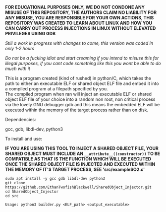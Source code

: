 **FOR EDUCATIONAL PURPOSES ONLY, WE DO NOT CONDONE ANY MISUSE OF THIS REPOSITORY, THE AUTHORS CLAIM NO LIABILITY FOR ANY MISUSE, YOU ARE RESPONSIBLE FOR YOUR OWN ACTIONS, THIS REPOSITORY WAS CREATED TO LEARN ABOUT LINUX AND HOW YOU CAN CARRY OUT PROCESS INJECTIONS IN LINUX WITHOUT ELEVATED PRIVILEGES USING GDB**

*Still a work in progress with changes to come, this version was coded in only 1-2 hours*

*Do not be a fucking idiot and start creaming if you intend to misuse this for illegal purposes, if you cant code something like this you wont be able to do much with it*

This is a program created (kind of rushed) in python/C, which takes the path to either an executable ELF or shared object ELF file and embed it into a compiled program at a filepath specified by you.<br>
The compiled program when ran will inject an executable ELF or shared object ELF file of your choice into a random non root, non critical process via the lovely GNU debugger gdb and this means the embedded ELF will be executed within the memory of the target process rather than on disk. 

Dependencies:

gcc, gdb, libdl-dev, python3

To install and use:

**IF YOU ARE USING THIS TOOL TO INJECT A SHARED OBJECT FILE, YOUR SHARED OBJECT MUST INCLUDE AN `__attribute__((constructor))` TO BE COMPATIBLE AS THAT IS THE FUNCTION WHICH WILL BE EXECUTED ONCE THE SHARED OBJECT FILE IS INJECTED AND EXECUTED WITHIN THE MEMORY OF IT'S TARGET PROCESS, SEE 'src/exampleSO2.c'**

`sudo apt install -y gcc gdb libdl-dev python3` <br>
`git clone https://github.com/EthanTwofishBlackwell/SharedObject_Injector.git` <br>
`cd SharedObject_Injector` <br>
`cd src` <br>

`Usage: python3 builder.py <ELF_path> <output_executable>`